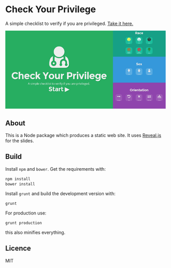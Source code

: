 # Check Your Privilege

A simple checklist to verify if you are privileged. [Take it here.][site]

![Check Your Privilege screenshot](screenshot.png)

## About

This is a Node package which produces a static web site. It uses
[Reveal.js][reveal] for the slides.

## Build

Install `npm` and `bower`. Get the requirements with:

    npm install
    bower install

Install `grunt` and build the development version with:

    grunt

For production use:

    grunt production

this also minifies everything.

## Licence

MIT

[site]: http://nechifor.net/check-your-privilege
[reveal]: https://github.com/hakimel/reveal.js
